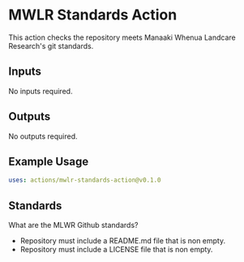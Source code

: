 # MWLR Standards Action

This action checks the repository meets Manaaki Whenua Landcare Research's git standards.

## Inputs

No inputs required.

## Outputs

No outputs required.

## Example Usage

```yaml
uses: actions/mwlr-standards-action@v0.1.0
```

## Standards

What are the MLWR Github standards?

* Repository must include a README.md file that is non empty.
* Repository must include a LICENSE file that is non empty.